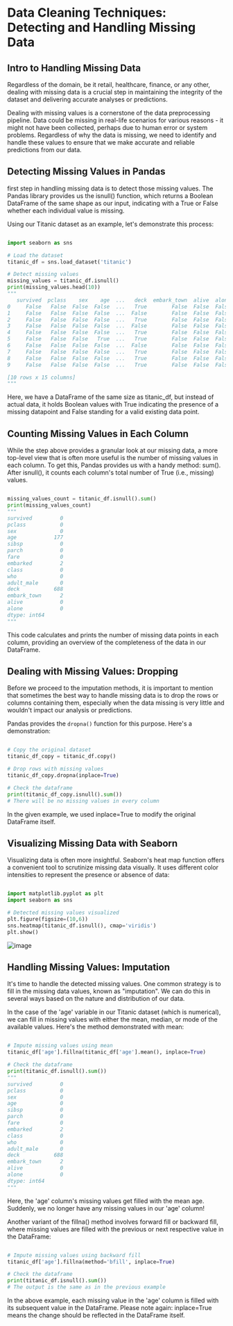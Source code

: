 # Data Cleaning Techniques: Detecting and Handling Missing Data

## Intro to Handling Missing Data

Regardless of the domain, be it retail, healthcare, finance, or any other, dealing with missing data is a crucial step in maintaining the integrity of the dataset and delivering accurate analyses or predictions.

Dealing with missing values is a cornerstone of the data preprocessing pipeline. Data could be missing in real-life scenarios for various reasons - it might not have been collected, perhaps due to human error or system problems. Regardless of why the data is missing, we need to identify and handle these values to ensure that we make accurate and reliable predictions from our data.

## Detecting Missing Values in Pandas

first step in handling missing data is to detect those missing values. The Pandas library provides us the isnull() function, which returns a Boolean DataFrame of the same shape as our input, indicating with a True or False whether each individual value is missing.

Using our Titanic dataset as an example, let's demonstrate this process:

```Python

import seaborn as sns

# Load the dataset
titanic_df = sns.load_dataset('titanic')

# Detect missing values 
missing_values = titanic_df.isnull()
print(missing_values.head(10))
"""
   survived  pclass    sex    age  ...   deck  embark_town  alive  alone
0     False   False  False  False  ...   True        False  False  False
1     False   False  False  False  ...  False        False  False  False
2     False   False  False  False  ...   True        False  False  False
3     False   False  False  False  ...  False        False  False  False
4     False   False  False  False  ...   True        False  False  False
5     False   False  False   True  ...   True        False  False  False
6     False   False  False  False  ...  False        False  False  False
7     False   False  False  False  ...   True        False  False  False
8     False   False  False  False  ...   True        False  False  False
9     False   False  False  False  ...   True        False  False  False

[10 rows x 15 columns]
"""
```
Here, we have a DataFrame of the same size as titanic_df, but instead of actual data, it holds Boolean values with True indicating the presence of a missing datapoint and False standing for a valid existing data point.

## Counting Missing Values in Each Column

While the step above provides a granular look at our missing data, a more top-level view that is often more useful is the number of missing values in each column. To get this, Pandas provides us with a handy method: sum(). After isnull(), it counts each column's total number of True (i.e., missing) values.

```Python

missing_values_count = titanic_df.isnull().sum()
print(missing_values_count)
"""
survived         0
pclass           0
sex              0
age            177
sibsp            0
parch            0
fare             0
embarked         2
class            0
who              0
adult_male       0
deck           688
embark_town      2
alive            0
alone            0
dtype: int64
"""
```
This code calculates and prints the number of missing data points in each column, providing an overview of the completeness of the data in our DataFrame.

## Dealing with Missing Values: Dropping

Before we proceed to the imputation methods, it is important to mention that sometimes the best way to handle missing data is to drop the rows or columns containing them, especially when the data missing is very little and wouldn't impact our analysis or predictions.

Pandas provides the `dropna()` function for this purpose. Here's a demonstration:

```Python

# Copy the original dataset
titanic_df_copy = titanic_df.copy()

# Drop rows with missing values
titanic_df_copy.dropna(inplace=True)

# Check the dataframe
print(titanic_df_copy.isnull().sum())
# There will be no missing values in every column
```
In the given example, we used inplace=True to modify the original DataFrame itself.

## Visualizing Missing Data with Seaborn

Visualizing data is often more insightful. Seaborn's heat map function offers a convenient tool to scrutinize missing data visually. It uses different color intensities to represent the presence or absence of data:

```Python

import matplotlib.pyplot as plt
import seaborn as sns

# Detected missing values visualized
plt.figure(figsize=(10,6))
sns.heatmap(titanic_df.isnull(), cmap='viridis')
plt.show()
```
![image](https://github.com/user-attachments/assets/d9b0dfcd-cb5e-45e6-bef3-b0d9e9fe2b02)


## Handling Missing Values: Imputation

It's time to handle the detected missing values. One common strategy is to fill in the missing data values, known as "imputation". We can do this in several ways based on the nature and distribution of our data.

In the case of the 'age' variable in our Titanic dataset (which is numerical), we can fill in missing values with either the mean, median, or mode of the available values. Here's the method demonstrated with mean:

```Python

# Impute missing values using mean
titanic_df['age'].fillna(titanic_df['age'].mean(), inplace=True)

# Check the dataframe
print(titanic_df.isnull().sum())
"""
survived         0
pclass           0
sex              0
age              0
sibsp            0
parch            0
fare             0
embarked         2
class            0
who              0
adult_male       0
deck           688
embark_town      2
alive            0
alone            0
dtype: int64
"""
```
Here, the 'age' column's missing values get filled with the mean age. Suddenly, we no longer have any missing values in our 'age' column!

Another variant of the fillna() method involves forward fill or backward fill, where missing values are filled with the previous or next respective value in the DataFrame:

```Python

# Impute missing values using backward fill
titanic_df['age'].fillna(method='bfill', inplace=True)

# Check the dataframe
print(titanic_df.isnull().sum())
# The output is the same as in the previous example
```
In the above example, each missing value in the 'age' column is filled with its subsequent value in the DataFrame. Please note again: inplace=True means the change should be reflected in the DataFrame itself.
